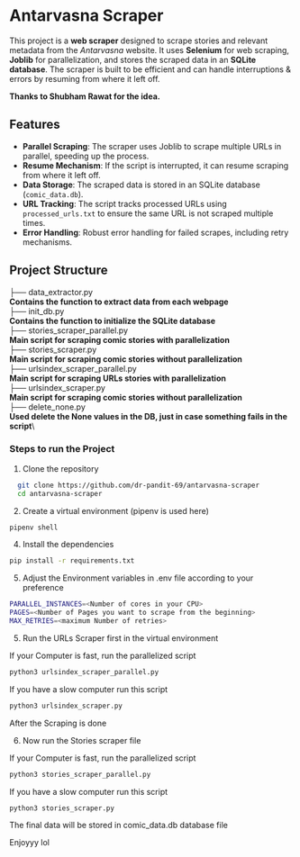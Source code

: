 # Antarvasna Scraper

This project is a **web scraper** designed to scrape stories and relevant metadata from the *Antarvasna* website. It uses **Selenium** for web scraping, **Joblib** for parallelization, and stores the scraped data in an **SQLite database**. The scraper is built to be efficient and can handle interruptions & errors by resuming from where it left off.

**Thanks to Shubham Rawat for the idea.**

## Features

- **Parallel Scraping**: The scraper uses Joblib to scrape multiple URLs in parallel, speeding up the process.
- **Resume Mechanism**: If the script is interrupted, it can resume scraping from where it left off.
- **Data Storage**: The scraped data is stored in an SQLite database (`comic_data.db`).
- **URL Tracking**: The script tracks processed URLs using `processed_urls.txt` to ensure the same URL is not scraped multiple times.
- **Error Handling**: Robust error handling for failed scrapes, including retry mechanisms.

## Project Structure

├── data_extractor.py \
**Contains the function to extract data from each webpage**\
├── init_db.py \
**Contains the function to initialize the SQLite database**\
├── stories_scraper_parallel.py \
**Main script for scraping comic stories with parallelization**\
├── stories_scraper.py \
**Main script for scraping comic stories without parallelization**\
├── urlsindex_scraper_parallel.py \
**Main script for scraping URLs stories with parallelization**\
├── urlsindex_scraper.py \
**Main script for scraping comic stories without parallelization**\
├── delete_none.py \
**Used delete the None values in the DB, just in case something fails in the script**\


### Steps to run the Project

1. Clone the repository

```bash
  git clone https://github.com/dr-pandit-69/antarvasna-scraper
  cd antarvasna-scraper
```

2. Create a virtual environment (pipenv is used here)

```bash
pipenv shell
```
4. Install the dependencies

```bash
pip install -r requirements.txt
```
5. Adjust the Environment variables in .env file according to your preference

```bash
PARALLEL_INSTANCES=<Number of cores in your CPU>
PAGES=<Number of Pages you want to scrape from the beginning>
MAX_RETRIES=<maximum Number of retries>
```

5. Run the URLs Scraper first in the virtual environment

If your Computer is fast, run the parallelized script

```bash
python3 urlsindex_scraper_parallel.py
```
If you have a slow computer run this script

```bash
python3 urlsindex_scraper.py
```

After the Scraping is done

6. Now run the Stories scraper file

If your Computer is fast, run the parallelized script

```bash
python3 stories_scraper_parallel.py
```
If you have a slow computer run this script

```bash
python3 stories_scraper.py
```

The final data will be stored in comic_data.db database file


Enjoyyy lol